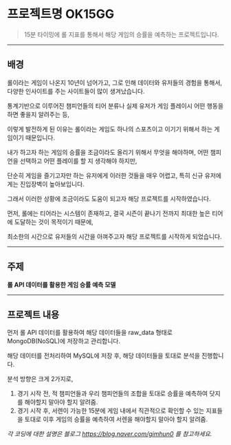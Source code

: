 # 프로젝트명 OK15GG

> 15분 타이밍에 롤 지표를 통해서 해당 게임의 승률을 예측하는 프로젝트입니다.

---

## 배경

롤이라는 게임이 나온지 10년이 넘어가고, 그로 인해 데이터와 유저들의 경험을 통해서, 다양한 인사이트를 주는 사이트들이 많이 생겨났습니다.

통계기반으로 이루어진 챔피언들의 티어 분류나 실제 유저가 게임 플레이시 어떤 행동을 하면 좋을지 알려주는 등,

이렇게 발전하게 된 이유는 롤이라는 게임도 하나의 스포츠이고 이기기 위해서 하는 게임이기 때문입니다.

내가 하고자 하는 게임의 승률을 조금이라도 올리기 위해서 무엇을 해야하며, 어떤 챔피언을 선택하고 어떤 플레이를 할 지 생각해야 하지만,

단순히 게임을 즐기고자만 하는 유저에게 이러한 것들을 매우 어렵고, 특히 신규 유저에게는 진입장벽이 높아보입니다.

그래서 이러한 상황에 조금이라도 도움이 되고자 해당 프로젝트를 시작하였습니다.

먼저, 롤에는 티어라는 시스템이 존재하고, 결국 시즌이 끝나기 전까지 최대한 높은 티어에 도달하는 것이 목적이기 때문에,

최소한의 시간으로 유저들의 시간을 아껴주고자 해당 프로젝트를 시작하게 되었습니다.

---

## 주제

**롤 API 데이터를 활용한 게임 승률 예측 모델**

---

## 프로젝트 내용

먼저 롤 API 데이터를 활용하여 해당 데이터들을 raw_data 형태로 MongoDB(NoSQL)에 저장하고 관리합니다.

해당 데이터를 전처리하여 MySQL에 저장 후, 해당 데이터들을 토대로 분석을 진행합니다.

분석 방향은 크게 2가지로,

1. 경기 시작 전, 적 챔피언들과 우리 챔피언들의 조합을 토대로 승률을 예측하여 닷지를 해야할지 말아야 할지 알려줌.
2. 경기 시작 후, 서렌이 가능한 15분에 게임 내에서 직관적으로 확인할 수 있는 지표들을 토대로 이후 게임의 승률을 예측하여 서렌을 해야할지 말아야 할지 알려줌.


_각 코딩에 대한 설명은 블로그 https://blog.naver.com/gimhun0 를 참고하세요._
